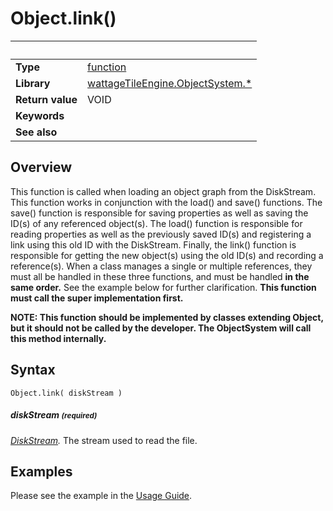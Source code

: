 # Object.link()

|                      | &nbsp; 
| -------------------- | ---------------------------------------------------------------
| __Type__             | [function](http://docs.coronalabs.com/api/type/Function.html)
| __Library__          | [wattageTileEngine.ObjectSystem.*](../lib_objectSystem.markdown)
| __Return value__     | VOID
| __Keywords__         |
| __See also__         | 


## Overview

This function is called when loading an object graph from the DiskStream.
This function works in conjunction with the load() and save() functions.
The save() function is responsible for saving properties as well as
saving the ID(s) of any referenced object(s).
The load() function is responsible for reading properties as well as
the previously saved ID(s) and registering a link using this old ID
with the DiskStream.
Finally, the link() function is responsible for getting the new object(s)
using the old ID(s) and recording a reference(s).
When a class manages a single or multiple references,
they must all be handled in these
three functions, and must be handled **in the same order.**  See the
example below for further clarification.
**This function must call the super implementation first.**

**NOTE: This function should be implemented by classes extending Object,
but it should not be called by the developer.  The ObjectSystem will
call this method internally.**

## Syntax

	Object.link( diskStream )

##### diskStream <small>(required)</small>
_[DiskStream](../diskStream/type_diskStream)._
The stream used to read the file.

## Examples

Please see the example in the [Usage Guide](../usageGuide.markdown).